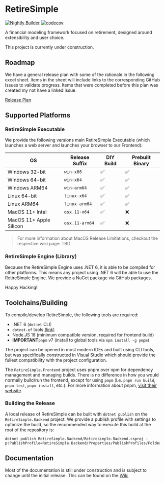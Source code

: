 # RetireSimple

[![Nightly Builder](https://github.com/RetireSimple/RetireSimple/actions/workflows/ci-main.yml/badge.svg?branch=main)](https://github.com/RetireSimple/RetireSimple/actions/workflows/ci-main.yml)
[![codecov](https://codecov.io/github/RetireSimple/RetireSimple/branch/main/graph/badge.svg?token=0DDVBGJ5RM)](https://codecov.io/github/RetireSimple/RetireSimple)

A financial modeling framework focused on retirement, designed around extensibility and user choice.

This project is currently under construction.

## Roadmap

We have a general release plan with some of the rationale in the following excel sheet. Items in the sheet will include links to the corresponding GitHub Issues to validate progress. Items that were completed before this plan was created my not have a linked issue.

[Release Plan](https://1drv.ms/x/s!ApAyK07lZKjs5aVw3Fn2t7cW0NeymQ?e=aZJfgg)

## Supported Platforms

### RetireSimple Executable

We provide the following versions main RetireSimple Executable (which launches a web server and launches your browser to our Frontend):

| OS | Release Suffix | DIY Build | Prebuilt Binary |
| --- | --- | --- | --- |
| Windows 32-bit | `win-x86` | :white_check_mark: | :white_check_mark: |
| Windows 64-bit | `win-x64` | :white_check_mark: | :white_check_mark: |
| Windows ARM64 | `win-arm64` | :white_check_mark: | :white_check_mark: |
| Linux 64-bit | `linux-x64` | :white_check_mark: | :white_check_mark: |
| Linux ARM64 | `linux-arm64` | :white_check_mark: | :white_check_mark: |
| MacOS 11+ Intel | `osx.11-x64` | :white_check_mark: | :x: |
| MacOS 11+ Apple Silicon | `osx.11-arm64` | :white_check_mark: | :x: |

> For more information about MacOS Release Limitations, checkout the respective wiki page: TBD

### RetireSimple Engine (Library)

Because the RetireSimple Engine uses .NET 6, it is able to be compiled for other platforms. This means any project using .NET 6 will be able to use the RetireSimple Engine. We provide a NuGet package via GitHub packages.

Happy Hacking!

## Toolchains/Building

To compile/develop RetireSimple, the following tools are required:

- .NET 6 (`dotnet` CLI)
- `dotnet-ef` tools [(link)](https://learn.microsoft.com/en-us/ef/core/get-started/overview/install#get-the-entity-framework-core-tools)
- Node.JS 16 (minimum compatible version, required for frontend build)
- **IMPORTANT**`pnpm` v7 (install to global tools via `npm install -g pnpm`)

The project can be opened in most modern IDEs and built using CLI tools, but was specifically constructed in Visual Studio which should provide the fullest compatibility with the project configuration.

The `RetireSimple.Frontend` project uses pnpm over npm for dependency management and managing builds. There is no difference in how you would normally build/run the frontend, except for using `pnpm` (i.e. `pnpm run build`, `pnpm test`, `pnpm install`, etc.). For more information about pnpm, [visit their website](https://pnpm.io/).

### Building the Release

A local release of RetireSimple can be built with `dotnet publish` on the `RetireSimple.Backend` project. We provide a publish profile with settings to optimize the build, so the recommended way to execute this build at the root of the repository is:

```shell
dotnet publish RetireSimple.Backend/Retiresimple.Backend.csproj -p:PublishProfile=RetireSimple.Backend/Properties/PublishProfiles/FolderProfiles.pubxml
```

## Documentation

Most of the documentation is still under construction and is subject to change until the initial release. This can be found on the [Wiki](https://github.com/rhit-westeraj/RetireSimple/wiki)
